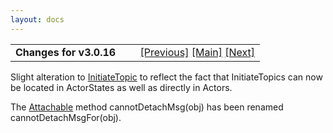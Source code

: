 ```yaml
---
layout: docs
---
```

<table width="100%" data-border="0" data-cellspacing="0"
data-cellpadding="3" data-bgcolor="#C0C0C0">
<colgroup>
<col style="width: 50%" />
<col style="width: 50%" />
</colgroup>
<tbody>
<tr>
<td style="text-align: left;"><strong>Changes for v3.0.16<br />
</strong></td>
<td style="text-align: right;"><a
href="changesforv3_1_0.html">[Previous]</a> <a
href="generalintroduction.html">[Main]</a> <a
href="changesforv_3_0_12.html">[Next]</a></td>
</tr>
</tbody>
</table>

  
Slight alteration to [InitiateTopic](initiatetopic.html) to reflect the
fact that InitiateTopics can now be located in ActorStates as well as
directly in Actors.  
  
The [Attachable](attachable.html) method cannotDetachMsg(obj) has been
renamed cannotDetachMsgFor(obj).  
